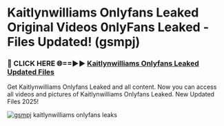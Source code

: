 # Kaitlynwilliams Onlyfans Leaked Original Videos 0nlyFans Leaked - Files Updated! (gsmpj)

<h3>🔴 CLICK HERE 🌐==►► <a href="https://tinyurl.com/3hn5wdd3" rel="nofollow">Kaitlynwilliams Onlyfans Leaked Updated Files</a></h3>

Get Kaitlynwilliams Onlyfans Leaked and all content. Now you can access all videos and pictures of Kaitlynwilliams Onlyfans Leaked. New Updated Files 2025!

[![gsmpj](https://i.imgur.com/4HnBqBT.gif)](https://tinyurl.com/3hn5wdd3)
kaitlynwilliams onlyfans leaks